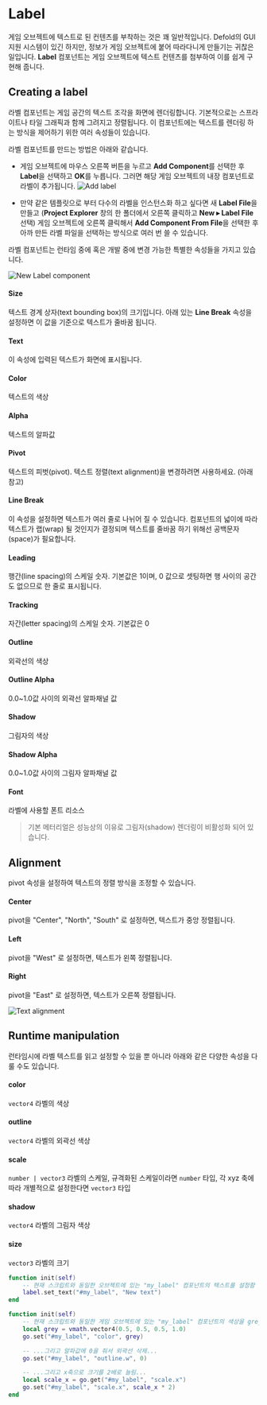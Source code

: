 # Label
게임 오브젝트에 텍스트로 된 컨텐츠를 부착하는 것은 꽤 일반적입니다.  Defold의 GUI 지원 시스템이 있긴 하지만, 정보가 게임 오브젝트에 붙어 따라다니게 만들기는 귀찮은 일입니다. **Label** 컴포넌트는 게임 오브젝트에 텍스트 컨텐츠를 첨부하여 이를 쉽게 구현해 줍니다.

## Creating a label
라벨 컴포넌트는 게임 공간의 텍스트 조각을 화면에 렌더링합니다. 기본적으로는 스프라이트나 타일 그래픽과 함께 그려지고 정렬됩니다. 이 컴포넌트에는 텍스트를 렌더링 하는 방식을 제어하기 위한 여러 속성들이 있습니다.

라벨 컴포넌트를 만드는 방법은 아래와 같습니다.

* 게임 오브젝트에 마우스 오른쪽 버튼을 누르고 **Add Component**를 선택한 후 **Label**을 선택하고 **OK**를 누릅니다. 그러면 해당 게임 오브젝트의 내장 컴포넌트로 라벨이 추가됩니다.
![Add label](images/label/add_label.png)

* 만약 같은 템플릿으로 부터 다수의 라벨을 인스턴스화 하고 싶다면 새 **Label File**을 만들고 (**Project Explorer** 창의 한 폴더에서 오른쪽 클릭하고 **New ▸ Label File** 선택) 게임 오브젝트에 오른쪽 클릭해서 **Add Component From File**을 선택한 후 아까 만든 라벨 파일을 선택하는 방식으로 여러 번 쓸 수 있습니다.

라벨 컴포넌트는 런타임 중에 혹은 개발 중에 변경 가능한 특별한 속성들을 가지고 있습니다.

![New Label component](images/label/label_component.png)

#### Size
텍스트 경계 상자(text bounding box)의 크기입니다. 아래 있는 **Line Break** 속성을 설정하면 이 값을 기준으로 텍스트가 줄바꿈 됩니다.
#### Text
이 속성에 입력된 텍스트가 화면에 표시됩니다.
#### Color
텍스트의 색상
#### Alpha
텍스트의 알파값
#### Pivot
텍스트의 피벗(pivot). 텍스트 정렬(text alignment)을 변경하려면 사용하세요. (아래 참고)
#### Line Break
이 속성을 설정하면 텍스트가 여러 줄로 나뉘어 질 수 있습니다. 컴포넌트의 넓이에 따라 텍스트가 랩(wrap) 될 것인지가 결정되며 텍스트를 줄바꿈 하기 위해선 공백문자(space)가 필요합니다.
#### Leading
행간(line spacing)의 스케일 숫자. 기본값은 1이며, 0 값으로 셋팅하면 행 사이의 공간도 없으므로 한 줄로 표시됩니다.
#### Tracking
자간(letter spacing)의 스케일 숫자. 기본값은 0
#### Outline
외곽선의 색상
#### Outline Alpha
0.0~1.0값 사이의 외곽선 알파채널 값
#### Shadow
그림자의 색상
#### Shadow Alpha
0.0~1.0값 사이의 그림자 알파채널 값
#### Font
라벨에 사용할 폰트 리소스

> 기본 메터리얼은 성능상의 이유로 그림자(shadow) 렌더링이 비활성화 되어 있습니다.

## Alignment
pivot 속성을 설정하여 텍스트의 정렬 방식을 조정할 수 있습니다.

#### Center
pivot을 "Center", "North", "South" 로 설정하면, 텍스트가 중앙 정렬됩니다.
#### Left
pivot을 "West" 로 설정하면, 텍스트가 왼쪽 정렬됩니다.
#### Right
pivot을 "East" 로 설정하면, 텍스트가 오른쪽 정렬됩니다.

![Text alignment](images/label/align.png)

## Runtime manipulation
런타임시에 라벨 텍스트를 읽고 설정할 수 있을 뿐 아니라 아래와 같은 다양한 속성을 다룰 수도 있습니다.

#### color
``vector4`` 라벨의 색상
#### outline
``vector4`` 라벨의 외곽선 색상
#### scale
``number | vector3`` 라벨의 스케일, 규격화된 스케일이라면 ``number`` 타입, 각 xyz 축에 따라 개별적으로 설정한다면 ``vector3`` 타입
#### shadow
``vector4`` 라벨의 그림자 색상
#### size
``vector3`` 라벨의 크기

```lua
function init(self)
    -- 현재 스크립트와 동일한 오브젝트에 있는 "my_label" 컴포넌트의 텍스트를 설정함
    label.set_text("#my_label", "New text")
end
```

```lua
function init(self)
    -- 현재 스크립트와 동일한 게임 오브젝트에 있는 "my_label" 컴포넌트의 색상을 grey로 설정함...
    local grey = vmath.vector4(0.5, 0.5, 0.5, 1.0)
    go.set("#my_label", "color", grey)

    -- ...그리고 알파값에 0을 줘서 외곽선 삭제...
    go.set("#my_label", "outline.w", 0)

    -- ...그리고 x축으로 크기를 2배로 늘림...
    local scale_x = go.get("#my_label", "scale.x")
    go.set("#my_label", "scale.x", scale_x * 2)
end
```
